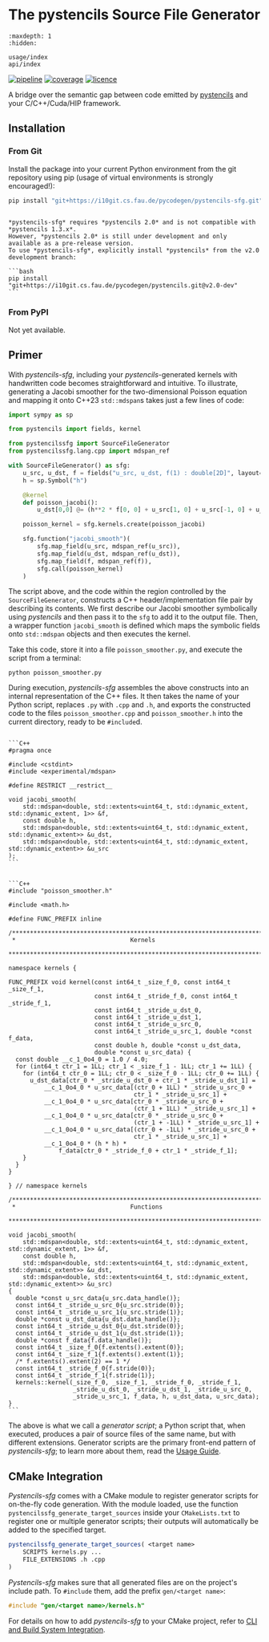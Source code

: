 # The pystencils Source File Generator

```{toctree}
:maxdepth: 1
:hidden:

usage/index
api/index
```

[![pipeline](https://i10git.cs.fau.de/pycodegen/pystencils-sfg/badges/master/pipeline.svg)](https://i10git.cs.fau.de/pycodegen-/pystencils-sfg/commits/master)
[![coverage](https://i10git.cs.fau.de/pycodegen/pystencils-sfg/badges/master/coverage.svg)](https://i10git.cs.fau.de/pycodegen-/pystencils-sfg/commits/master)
[![licence](https://img.shields.io/gitlab/license/pycodegen%2Fpystencils-sfg?gitlab_url=https%3A%2F%2Fi10git.cs.fau.de)](https://i10git.cs.fau.de/pycodegen/pystencils-sfg/-/blob/master/LICENSE)

A bridge over the semantic gap between code emitted by [pystencils](https://pypi.org/project/pystencils/)
and your C/C++/Cuda/HIP framework.

## Installation

### From Git

Install the package into your current Python environment from the git repository using pip
(usage of virtual environments is strongly encouraged!):

```bash
pip install "git+https://i10git.cs.fau.de/pycodegen/pystencils-sfg.git"
```

````{caution}

*pystencils-sfg* requires *pystencils 2.0* and is not compatible with *pystencils 1.3.x*.
However, *pystencils 2.0* is still under development and only available as a pre-release version.
To use *pystencils-sfg*, explicitly install *pystencils* from the v2.0 development branch:
   
```bash
pip install "git+https://i10git.cs.fau.de/pycodegen/pystencils.git@v2.0-dev"
```
````

### From PyPI

Not yet available.

## Primer

With *pystencils-sfg*, including your *pystencils*-generated kernels with handwritten code becomes straightforward
and intuitive. To illustrate, generating a Jacobi smoother for the two-dimensional Poisson equation
and mapping it onto C++23 `std::mdspan`s takes just a few lines of code:

```python
import sympy as sp

from pystencils import fields, kernel

from pystencilssfg import SourceFileGenerator
from pystencilssfg.lang.cpp import mdspan_ref

with SourceFileGenerator() as sfg:
    u_src, u_dst, f = fields("u_src, u_dst, f(1) : double[2D]", layout="fzyx")
    h = sp.Symbol("h")

    @kernel
    def poisson_jacobi():
        u_dst[0,0] @= (h**2 * f[0, 0] + u_src[1, 0] + u_src[-1, 0] + u_src[0, 1] + u_src[0, -1]) / 4

    poisson_kernel = sfg.kernels.create(poisson_jacobi)

    sfg.function("jacobi_smooth")(
        sfg.map_field(u_src, mdspan_ref(u_src)),
        sfg.map_field(u_dst, mdspan_ref(u_dst)),
        sfg.map_field(f, mdspan_ref(f)),
        sfg.call(poisson_kernel)
    )
```

The script above, and the code within the region controlled by the `SourceFileGenerator`,
constructs a C++ header/implementation file pair by describing its contents.
We first describe our Jacobi smoother symbolically using *pystencils*
and then pass it to the `sfg` to add it to the output file.
Then, a wrapper function `jacobi_smooth` is defined which maps the symbolic fields onto `std::mdspan`
objects and then executes the kernel.

Take this code, store it into a file `poisson_smoother.py`, and execute the script from a terminal:

```shell
python poisson_smoother.py
```

During execution, *pystencils-sfg* assembles the above constructs into an internal representation of the C++ files.
It then takes the name of your Python script, replaces `.py` with `.cpp` and `.h`,
and exports the constructed code to the files 
`poisson_smoother.cpp` and `poisson_smoother.h` into the current directory, ready to be `#include`d.

````{dropdown} poisson_smoother.h

```C++
#pragma once

#include <cstdint>
#include <experimental/mdspan>

#define RESTRICT __restrict__

void jacobi_smooth(
    std::mdspan<double, std::extents<uint64_t, std::dynamic_extent, std::dynamic_extent, 1>> &f,
    const double h,
    std::mdspan<double, std::extents<uint64_t, std::dynamic_extent, std::dynamic_extent>> &u_dst,
    std::mdspan<double, std::extents<uint64_t, std::dynamic_extent, std::dynamic_extent>> &u_src
);
```

````

````{dropdown} poisson_smoother.cpp

```C++
#include "poisson_smoother.h"

#include <math.h>

#define FUNC_PREFIX inline

/*************************************************************************************
 *                                Kernels
 *************************************************************************************/

namespace kernels {

FUNC_PREFIX void kernel(const int64_t _size_f_0, const int64_t _size_f_1,
                        const int64_t _stride_f_0, const int64_t _stride_f_1,
                        const int64_t _stride_u_dst_0,
                        const int64_t _stride_u_dst_1,
                        const int64_t _stride_u_src_0,
                        const int64_t _stride_u_src_1, double *const f_data,
                        const double h, double *const u_dst_data,
                        double *const u_src_data) {
  const double __c_1_0o4_0 = 1.0 / 4.0;
  for (int64_t ctr_1 = 1LL; ctr_1 < _size_f_1 - 1LL; ctr_1 += 1LL) {
    for (int64_t ctr_0 = 1LL; ctr_0 < _size_f_0 - 1LL; ctr_0 += 1LL) {
      u_dst_data[ctr_0 * _stride_u_dst_0 + ctr_1 * _stride_u_dst_1] =
          __c_1_0o4_0 * u_src_data[(ctr_0 + 1LL) * _stride_u_src_0 +
                                   ctr_1 * _stride_u_src_1] +
          __c_1_0o4_0 * u_src_data[ctr_0 * _stride_u_src_0 +
                                   (ctr_1 + 1LL) * _stride_u_src_1] +
          __c_1_0o4_0 * u_src_data[ctr_0 * _stride_u_src_0 +
                                   (ctr_1 + -1LL) * _stride_u_src_1] +
          __c_1_0o4_0 * u_src_data[(ctr_0 + -1LL) * _stride_u_src_0 +
                                   ctr_1 * _stride_u_src_1] +
          __c_1_0o4_0 * (h * h) *
              f_data[ctr_0 * _stride_f_0 + ctr_1 * _stride_f_1];
    }
  }
}

} // namespace kernels

/*************************************************************************************
 *                                Functions
 *************************************************************************************/

void jacobi_smooth(
    std::mdspan<double, std::extents<uint64_t, std::dynamic_extent, std::dynamic_extent, 1>> &f,
    const double h,
    std::mdspan<double, std::extents<uint64_t, std::dynamic_extent, std::dynamic_extent>> &u_dst,
    std::mdspan<double, std::extents<uint64_t, std::dynamic_extent, std::dynamic_extent>> &u_src) 
{
  double *const u_src_data{u_src.data_handle()};
  const int64_t _stride_u_src_0{u_src.stride(0)};
  const int64_t _stride_u_src_1{u_src.stride(1)};
  double *const u_dst_data{u_dst.data_handle()};
  const int64_t _stride_u_dst_0{u_dst.stride(0)};
  const int64_t _stride_u_dst_1{u_dst.stride(1)};
  double *const f_data{f.data_handle()};
  const int64_t _size_f_0{f.extents().extent(0)};
  const int64_t _size_f_1{f.extents().extent(1)};
  /* f.extents().extent(2) == 1 */
  const int64_t _stride_f_0{f.stride(0)};
  const int64_t _stride_f_1{f.stride(1)};
  kernels::kernel(_size_f_0, _size_f_1, _stride_f_0, _stride_f_1,
                  _stride_u_dst_0, _stride_u_dst_1, _stride_u_src_0,
                  _stride_u_src_1, f_data, h, u_dst_data, u_src_data);
}
```

````

The above is what we call a *generator script*; a Python script that, when executed, produces a pair
of source files of the same name, but with different extensions.
Generator scripts are the primary front-end pattern of *pystencils-sfg*; to learn more about them,
read the [Usage Guide](usage/generator_scripts.md).

## CMake Integration

*Pystencils-sfg* comes with a CMake module to register generator scripts for on-the-fly code generation.
With the module loaded, use the function `pystencilssfg_generate_target_sources` inside your `CMakeLists.txt`
to register one or multiple generator scripts; their outputs will automatically be added to the specified target.

```CMake
pystencilssfg_generate_target_sources( <target name> 
    SCRIPTS kernels.py ...
    FILE_EXTENSIONS .h .cpp
)
```

*Pystencils-sfg* makes sure that all generated files are on the project's include path.
To `#include` them, add the prefix `gen/<target name>`:

```C++
#include "gen/<target name>/kernels.h"
```

For details on how to add *pystencils-sfg* to your CMake project, refer to
[CLI and Build System Integration](usage/cli_and_build_system.md).
